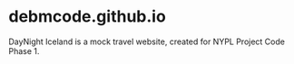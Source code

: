 # debmcode.github.io

DayNight Iceland is a mock travel website, created for NYPL Project Code Phase 1.
